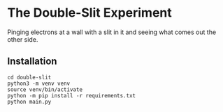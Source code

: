# The Double-Slit Experiment

Pinging electrons at a wall with a slit in it and seeing what comes out the other side.

## Installation
```
cd double-slit
python3 -m venv venv
source venv/bin/activate
python -m pip install -r requirements.txt
python main.py
```
